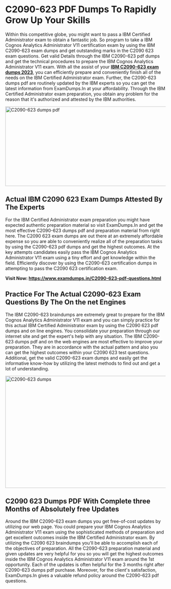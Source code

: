 <h1><strong>C2090-623 PDF Dumps To Rapidly Grow Up Your Skills</strong></h1>
<p>Within this competitive globe, you might want to pass a IBM Certified Administrator exam to obtain a fantastic job. So program to take a IBM Cognos Analytics Administrator V11 certification exam by using the IBM C2090-623 exam dumps and get outstanding marks in the C2090 623 exam questions. Get valid Details through the IBM C2090-623 pdf dumps and get the technical procedures to prepare the IBM Cognos Analytics Administrator V11 exam. With all the assist of your <strong><a href="https://www.examdumps.in/C2090-623-pdf-questions.html">IBM C2090-623 exam dumps 2023</a></strong>, you can efficiently prepare and conveniently finish all of the needs on the IBM Certified Administrator exam. Further, the C2090-623 dumps pdf are routinely updated by the IBM experts so you can get the latest information from ExamDumps.In at your affordability. Through the IBM Certified Administrator exam preparation, you obtain any problem for the reason that it's authorized and attested by the IBM authorities.</p>
<p><img src="https://i.ibb.co/zxJwW90/Copy-of-Online-Classes-Twitter-header-post-Made-with-Poster-My-Wall-1.png" alt="C2090-623 dumps pdf" width="750" height="250" /></p>
<h2><strong>Actual IBM C2090 623 Exam Dumps Attested By The Experts</strong></h2>
<p>For the IBM Certified Administrator exam preparation you might have expected authentic preparation material so visit ExamDumps.In and get the most effective C2090-623 dumps pdf and preparation material from right here. The C2090 623 exam dumps are out there at an extremely affordable expense so you are able to conveniently realize all of the preparation tasks by using the C2090-623 pdf dumps and get the highest outcomes. At the key attempts candidates easily pass the IBM Cognos Analytics Administrator V11 exam using a tiny effort and get knowledge within the field. Efficiently discover by using the C2090-623 certification dumps in attempting to pass the C2090 623 certification exam.</p>
<p><strong>Visit Now:&nbsp;<a href="https://www.examdumps.in/C2090-623-pdf-questions.html">https://www.examdumps.in/C2090-623-pdf-questions.html</a></strong></p>
<h2><strong>Practice For The Actual C2090-623 Exam Questions By The On the net Engines</strong></h2>
<p>The IBM C2090-623 braindumps are extremely great to prepare for the IBM Cognos Analytics Administrator V11 exam and you can simply practice for this actual IBM Certified Administrator exam by using the C2090 623 pdf dumps and on line engines. You consolidate your preparation through our internet site and get the expert's help with any situation. The IBM C2090-623 dumps pdf and on the web engines are most effective to improve your preparation. They are in accordance with the actual pattern and also you can get the highest outcomes within your C2090 623 test questions. Additional, get the valid C2090-623 exam dumps and easily get the informative know-how by utilizing the latest methods to find out and get a lot of understanding.</p>
<p><a href="https://www.examdumps.in/C2090-623-pdf-questions.html"><img src="https://i.ibb.co/QkNtdwY/Copy-of-Zoom-Online-Classes-Facebook-Share-Po-Made-with-Poster-My-Wall-1.jpg" alt="C2090-623 dumps" width="670" height="352" /></a></p>
<h2><strong>C2090 623 Dumps PDF With Complete three Months of Absolutely free Updates</strong></h2>
<p>Around the IBM C2090-623 exam dumps you get free-of-cost updates by utilizing our web page. You could prepare your IBM Cognos Analytics Administrator V11 exam using the sophisticated methods of preparation and get excellent outcomes inside the IBM Certified Administrator exam. By utilizing the C2090 623 braindumps you'll be able to accomplish each of the objectives of preparation. All the C2090-623 preparation material and given updates are very helpful for you so you will get the highest outcomes inside the IBM Cognos Analytics Administrator V11 exam around the 1st opportunity. Each of the updates is often helpful for the 3 months right after C2090-623 dumps pdf purchase. Moreover, for the client's satisfaction, ExamDumps.In gives a valuable refund policy around the C2090-623 pdf questions.</p>
